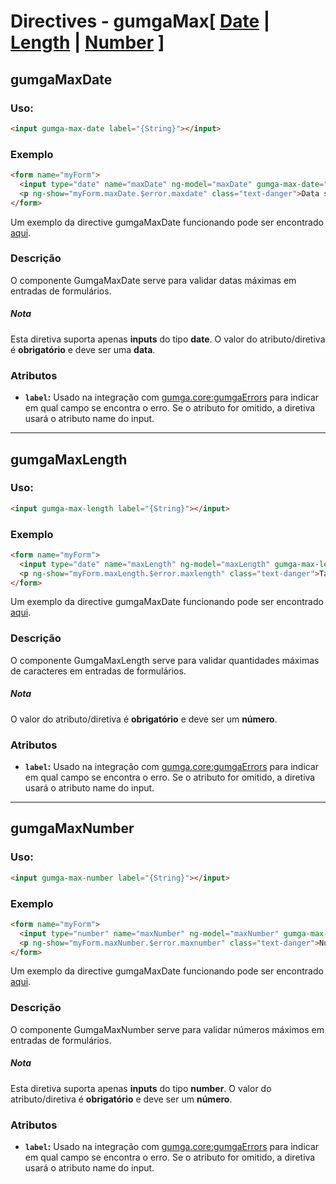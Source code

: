 # Directives - gumgaMax[ [Date](#gumgamaxdate) | [Length](#gumgamaxlength) | [Number](#gumgamaxnumber) ]

## gumgaMaxDate

### Uso:
```html
<input gumga-max-date label="{String}"></input>
```

### Exemplo
```html
<form name="myForm">
  <input type="date" name="maxDate" ng-model="maxDate" gumga-max-date="2015-07-20">
  <p ng-show="myForm.maxDate.$error.maxdate" class="text-danger">Data superior a esperada</p>
</form>
```

Um exemplo da directive gumgaMaxDate funcionando pode ser encontrado [aqui](http://embed.plnkr.co/AcjqcgvgGhdJqDh72eHA).

### Descrição
O componente GumgaMaxDate serve para validar datas máximas em entradas de formulários.

##### Nota
Esta diretiva suporta apenas **inputs** do tipo **date**. O valor do atributo/diretiva é **obrigatório** e deve ser uma **data**.

### Atributos

 - **`label`:** Usado na integração com [gumga.core:gumgaErrors](../Errors) para indicar em qual campo se encontra o erro. Se o atributo for omitido, a diretiva usará o atributo name do input.

---

## gumgaMaxLength

### Uso:
 ```html
 <input gumga-max-length label="{String}"></input>
 ```

### Exemplo
 ```html
 <form name="myForm">
   <input type="date" name="maxLength" ng-model="maxLength" gumga-max-length="20" id="maxLength">
   <p ng-show="myForm.maxLength.$error.maxlength" class="text-danger">Tamanho superior ao esperado</p>
 </form>
 ```
Um exemplo da directive gumgaMaxDate funcionando pode ser encontrado [aqui](http://embed.plnkr.co/AcjqcgvgGhdJqDh72eHA).

### Descrição
O componente GumgaMaxLength serve para validar quantidades máximas de caracteres em entradas de formulários.

##### Nota
O valor do atributo/diretiva é **obrigatório** e deve ser um **número**.

### Atributos

- **`label`:** Usado na integração com [gumga.core:gumgaErrors](../Errors) para indicar em qual campo se encontra o erro. Se o atributo for omitido, a diretiva usará o atributo name do input.

---

## gumgaMaxNumber

### Uso:
 ```html
 <input gumga-max-number label="{String}"></input>
 ```

### Exemplo
 ```html
 <form name="myForm">
   <input type="number" name="maxNumber" ng-model="maxNumber" gumga-max-number="20">
   <p ng-show="myForm.maxNumber.$error.maxnumber" class="text-danger">Número superior ao esperado</p>
 </form>
 ```
Um exemplo da directive gumgaMaxDate funcionando pode ser encontrado [aqui](http://embed.plnkr.co/AcjqcgvgGhdJqDh72eHA).

### Descrição
O componente GumgaMaxNumber serve para validar números máximos em entradas de formulários.

##### Nota
Esta diretiva suporta apenas **inputs** do tipo **number**. O valor do atributo/diretiva é **obrigatório** e deve ser um **número**.

### Atributos

- **`label`:** Usado na integração com [gumga.core:gumgaErrors](../Errors) para indicar em qual campo se encontra o erro. Se o atributo for omitido, a diretiva usará o atributo name do input.
